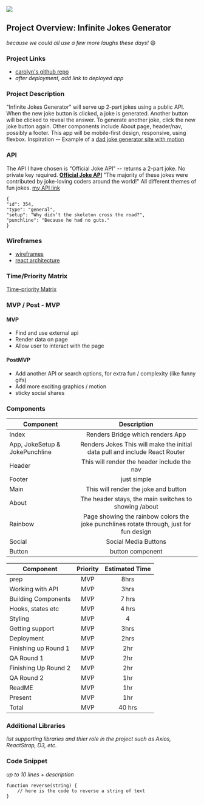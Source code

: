 ![](corgi-carousel.gif)

## Project Overview: Infinite Jokes Generator

_because we could all use a few more laughs these days!_ 😄
### Project Links

- [carolyn's github repo](https://github.com/mzprizm/react-app-project)
- _after deployment, add link to deployed app_

### Project Description

"Infinite Jokes Generator" will serve up 2-part jokes using a public API. When the new joke button is clicked, a joke is generated. Another button will be clicked to reveal the answer. To generate another joke, click the new joke button again. Other components include About page, header/nav, possibly a footer. This app will be mobile-first design, responsive, using flexbox. Inspiration -- Example of a [dad joke generator site with motion](https://dadjokegenerator.com/)

### API

The API I have chosen is "Official Joke API" -- returns a 2-part joke. No private key required.
**[Official Joke API](https://github.com/15Dkatz/official_joke_api)** "The majority of these jokes were contributed by joke-loving coders around the world!" All different themes of fun jokes. [my API link](https://official-joke-api.appspot.com/random_joke)
```
{
"id": 354,
"type": "general",
"setup": "Why didn’t the skeleton cross the road?",
"punchline": "Because he had no guts."
}
```

### Wireframes

- [wireframes](https://res.cloudinary.com/mzprizm/image/upload/v1585315843/Screen_Shot_2020-03-27_at_6.29.35_AM_l3ljpo.png)
- [react architecture](https://docs.google.com/drawings/d/1JHA2GmCaWnYUhfoBDY1f9NPjtdV8rhGYHhxbOGapDYw/edit)

### Time/Priority Matrix
[Time-priority Matrix](https://docs.google.com/drawings/d/1TO5TRVcUEK9qGF6cnxtz1UyaMwTM2WM7zHg9Yfhz1CU/edit)

### MVP / Post - MVP
#### MVP 
- Find and use external api 
- Render data on page 
- Allow user to interact with the page

#### PostMVP 

- Add another API or search options, for extra fun / complexity (like funny gifs)
- Add more exciting graphics / motion
- sticky social shares

### Components
| Component | Description | 
| --- | :---: |  
| Index | Renders Bridge which renders App| 
| App, JokeSetup & JokePunchline | Renders Jokes This will make the initial data pull and include React Router| 
| Header | This will render the header include the nav | 
| Footer | just simple | 
| Main | This will render the joke and button | 
| About | The header stays, the main switches to showing /about | 
| Rainbow | Page showing the rainbow colors the joke punchlines rotate through, just for fun design | 
| Social | Social Media Buttons | 
| Button | button component | 

| Component | Priority | Estimated Time | 
| --- | :---: |  :---: | 
| prep | MVP | 8hrs|
| Working with API | MVP | 3hrs| 
| Building Components | MVP | 7 hrs| 
| Hooks, states etc | MVP | 4 hrs| 
| Styling | MVP | 4 | 
| Getting support | MVP | 3hrs| 
| Deployment | MVP | 2hrs| 
| Finishing up Round 1 | MVP | 2hr | 
| QA Round 1 | MVP | 2hr | 
| Finishing Up Round 2 | MVP | 2hr | 
| QA Round 2 | MVP | 1hr | 
| ReadME| MVP | 1hr | 
| Present | MVP | 1hr | 
| Total |MVP | 40 hrs| 

### Additional Libraries
_list supporting libraries and thier role in the project such as Axios, ReactStrap, D3, etc._ 

### Code Snippet

_up to 10 lines + description_

```
function reverse(string) {
	// here is the code to reverse a string of text
}
```
